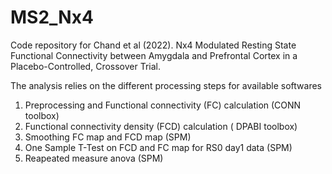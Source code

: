 # MS2_Nx4
Code repository for Chand et al (2022). Nx4 Modulated Resting State Functional Connectivity between Amygdala and Prefrontal Cortex in a Placebo-Controlled, Crossover Trial.


The analysis relies on the different processing steps for available softwares 

1) Preprocessing and Functional connectivity (FC) calculation (CONN toolbox)
2) Functional connectivity density (FCD) calculation ( DPABI toolbox)
3) Smoothing FC map and FCD map (SPM)
4) One Sample T-Test on FCD and FC map for RS0 day1 data (SPM)
5) Reapeated measure anova (SPM) 





